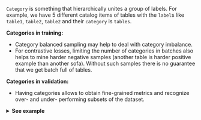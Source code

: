 `Category` is something that hierarchically unites a group of labels.
For example, we have 5 different catalog items of tables with the `label`s like `table1`, `table2`, `table2`
and their `category` is `tables`.

**Categories in training:**
* Category balanced sampling may help to deal with category imbalance.
* For contrastive losses, limiting the number of categories in batches also helps to mine harder negative
  samples (another table is harder positive example than another sofa).
  Without such samples there is no guarantee that we get batch full of tables.

**Categories in validation:**
* Having categories allows to obtain fine-grained metrics and recognize over- and under- performing subsets of the dataset.

<details>
<summary><b>See example</b></summary>

[comment]: categories-start
```python
from pprint import pprint

import numpy as np
from torch.optim import Adam
from torch.utils.data import DataLoader

from oml import datasets as d
from oml.inference import inference
from oml.losses import TripletLossWithMiner
from oml.metrics import calc_retrieval_metrics_rr
from oml.miners import AllTripletsMiner
from oml.models import ViTExtractor
from oml.registry import get_transforms_for_pretrained
from oml.retrieval import RetrievalResults
from oml.samplers import DistinctCategoryBalanceSampler, CategoryBalanceSampler
from oml.utils import get_mock_images_dataset

model = ViTExtractor.from_pretrained("vits16_dino").to("cpu").train()
transform, _ = get_transforms_for_pretrained("vits16_dino")

df_train, df_val = get_mock_images_dataset(df_name="df_with_category.csv", global_paths=True)
train = d.ImageLabeledDataset(df_train, transform=transform)
val = d.ImageQueryGalleryLabeledDataset(df_val, transform=transform)

optimizer = Adam(model.parameters(), lr=1e-4)
criterion = TripletLossWithMiner(0.1, AllTripletsMiner(), need_logs=True)

# >>>>> You can use one of category aware samplers
args = {"n_categories": 2, "n_labels": 2, "n_instances": 2, "label2category": train.get_label2category(), "labels": train.get_labels()}
sampler = DistinctCategoryBalanceSampler(epoch_size=5, **args)
# sampler = CategoryBalanceSampler(resample_labels=False, weight_categories=True, **args)  # a bit different sampling


def training():
    for batch in DataLoader(train, batch_sampler=sampler):
        embeddings = model(batch["input_tensors"])
        loss = criterion(embeddings, batch["labels"])
        loss.backward()
        optimizer.step()
        optimizer.zero_grad()
        pprint(criterion.last_logs)


def validation():
    embeddings = inference(model, val, batch_size=4, num_workers=0)
    rr = RetrievalResults.from_embeddings(embeddings, val, n_items=3)
    rr.visualize(query_ids=[2, 1], dataset=val, show=True)

    # >>>> When query categories are known we may get fine-grained metrics
    query_categories = np.array(val.extra_data["category"])[val.get_query_ids()]
    pprint(calc_retrieval_metrics_rr(rr, query_categories=query_categories, map_top_k=(3,), cmc_top_k=(1,)))


training()
validation()

```
[comment]: categories-end

</details>
<br>


